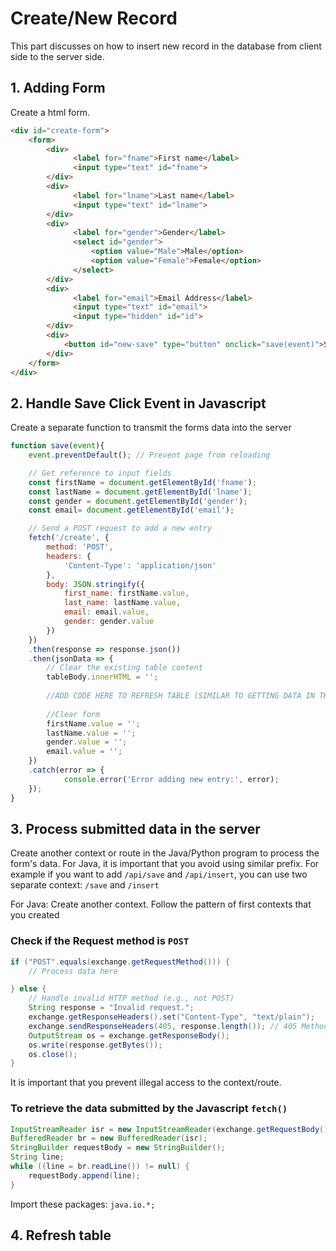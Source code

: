# Create/New Record
This part discusses on how to insert new record in the database from client side to the server side.

## 1. Adding Form
Create a html form.
```html
<div id="create-form">
	<form>
	    <div>
	          <label for="fname">First name</label>
	          <input type="text" id="fname">
	    </div>
	    <div>
	          <label for="lname">Last name</label>
	          <input type="text" id="lname">
	    </div>
	    <div>
	          <label for="gender">Gender</label>
	          <select id="gender">
	              <option value="Male">Male</option>
	              <option value="Female">Female</option>
	          </select>
	    </div>
	    <div>
	          <label for="email">Email Address</label>
	          <input type="text" id="email">
	          <input type="hidden" id="id">
	    </div>
	    <div>
	        <button id="new-save" type="button" onclick="save(event)">Save</button>
	    </div>
	</form>
</div>
```

## 2. Handle Save Click Event in Javascript
Create a separate function to transmit the forms data into the server
```javascript
function save(event){
    event.preventDefault(); // Prevent page from reloading

    // Get reference to input fields
  	const firstName = document.getElementById('fname');
    const lastName = document.getElementById('lname');
    const gender = document.getElementById('gender');
    const email= document.getElementById('email');

    // Send a POST request to add a new entry
    fetch('/create', {
        method: 'POST',
        headers: {
            'Content-Type': 'application/json'
        },
        body: JSON.stringify({
            first_name: firstName.value,
            last_name: lastName.value,
            email: email.value,
            gender: gender.value
        })
    })
    .then(response => response.json())
    .then(jsonData => {
        // Clear the existing table content
        tableBody.innerHTML = '';
        
        //ADD CODE HERE TO REFRESH TABLE (SIMILAR TO GETTING DATA IN THE OTHER FUNCTION)
        
        //Clear form
        firstName.value = '';
        lastName.value = '';
        gender.value = '';
        email.value = '';    
    })
    .catch(error => {
            console.error('Error adding new entry:', error);
    });
}
```

## 3. Process submitted data in the server
Create another context or route in the Java/Python program to process the form's data.
For Java, it is important that you avoid using similar prefix. For example if you want to add `/api/save` and `/api/insert`,
you can use two separate context: `/save` and `/insert`

For Java:
Create another context. Follow the pattern of first contexts that you created

### Check if the Request method is `POST`
```java
if ("POST".equals(exchange.getRequestMethod())) {
	// Process data here

} else {
	// Handle invalid HTTP method (e.g., not POST)
    String response = "Invalid request.";
    exchange.getResponseHeaders().set("Content-Type", "text/plain");
    exchange.sendResponseHeaders(405, response.length()); // 405 Method Not Allowed
    OutputStream os = exchange.getResponseBody();
    os.write(response.getBytes());
    os.close();
}	
```
It is important that you prevent illegal access to the context/route.

### To retrieve the data submitted by the Javascript `fetch()`
```java
InputStreamReader isr = new InputStreamReader(exchange.getRequestBody(), "utf-8");
BufferedReader br = new BufferedReader(isr);
StringBuilder requestBody = new StringBuilder();
String line;
while ((line = br.readLine()) != null) {
    requestBody.append(line);
}
```
Import these packages: `java.io.*;`


## 4. Refresh table